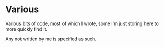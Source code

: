 # Various
Various bits of code, most of which I wrote, some I'm just storing here to more quickly find it.

Any not written by me is specified as such.
